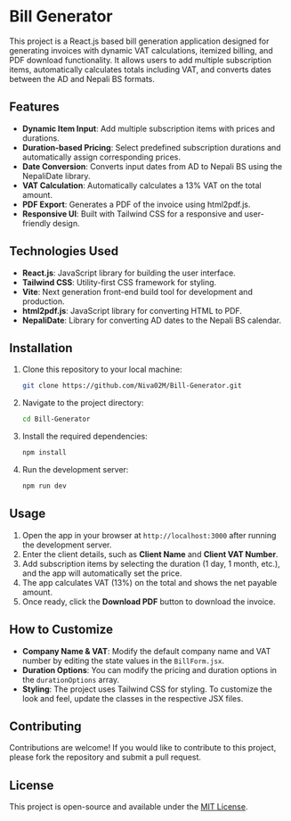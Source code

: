 # Bill Generator

This project is a React.js based bill generation application designed for generating invoices with dynamic VAT calculations, itemized billing, and PDF download functionality. It allows users to add multiple subscription items, automatically calculates totals including VAT, and converts dates between the AD and Nepali BS formats.

## Features

- **Dynamic Item Input**: Add multiple subscription items with prices and durations.
- **Duration-based Pricing**: Select predefined subscription durations and automatically assign corresponding prices.
- **Date Conversion**: Converts input dates from AD to Nepali BS using the NepaliDate library.
- **VAT Calculation**: Automatically calculates a 13% VAT on the total amount.
- **PDF Export**: Generates a PDF of the invoice using html2pdf.js.
- **Responsive UI**: Built with Tailwind CSS for a responsive and user-friendly design.

## Technologies Used

- **React.js**: JavaScript library for building the user interface.
- **Tailwind CSS**: Utility-first CSS framework for styling.
- **Vite**: Next generation front-end build tool for development and production.
- **html2pdf.js**: JavaScript library for converting HTML to PDF.
- **NepaliDate**: Library for converting AD dates to the Nepali BS calendar.

## Installation

1. Clone this repository to your local machine:
   ```bash
   git clone https://github.com/Niva02M/Bill-Generator.git
   ```
2. Navigate to the project directory:
   ```bash
   cd Bill-Generator
   ```
3. Install the required dependencies:
   ```bash
   npm install
   ```
4. Run the development server:
   ```bash
   npm run dev
   ```

## Usage

1. Open the app in your browser at `http://localhost:3000` after running the development server.
2. Enter the client details, such as **Client Name** and **Client VAT Number**.
3. Add subscription items by selecting the duration (1 day, 1 month, etc.), and the app will automatically set the price.
4. The app calculates VAT (13%) on the total and shows the net payable amount.
5. Once ready, click the **Download PDF** button to download the invoice.

## How to Customize

- **Company Name & VAT**: Modify the default company name and VAT number by editing the state values in the `BillForm.jsx`.
- **Duration Options**: You can modify the pricing and duration options in the `durationOptions` array.
- **Styling**: The project uses Tailwind CSS for styling. To customize the look and feel, update the classes in the respective JSX files.

## Contributing

Contributions are welcome! If you would like to contribute to this project, please fork the repository and submit a pull request.

## License

This project is open-source and available under the [MIT License](https://opensource.org/licenses/MIT).
